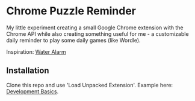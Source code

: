 # Chrome Puzzle Reminder
My little experiment creating a small Google Chrome extension with the Chrome API while also creating something useful for me - a customizable daily reminder to play some daily games (like Wordle).

Inspiration: [Water Alarm](https://github.com/GoogleChrome/chrome-extensions-samples/tree/main/functional-samples/sample.water_alarm_notification)

## Installation
Clone this repo and use 'Load Unpacked Extension'.
Example here: [Development Basics](https://developer.chrome.com/docs/extensions/mv3/getstarted/development-basics/#load-unpacked).

